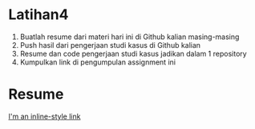 # Latihan4

1. Buatlah resume dari materi hari ini di Github kalian masing-masing
2. Push hasil dari pengerjaan studi kasus di Github kalian
3. Resume dan code pengerjaan studi kasus jadikan dalam 1 repository
4. Kumpulkan link di pengumpulan assignment ini

# Resume
[I'm an inline-style link](https://drive.google.com/file/d/1-eEm4W5HrE9MEFYWfwba1JorXL3kq0nE/view?usp=sharing)
